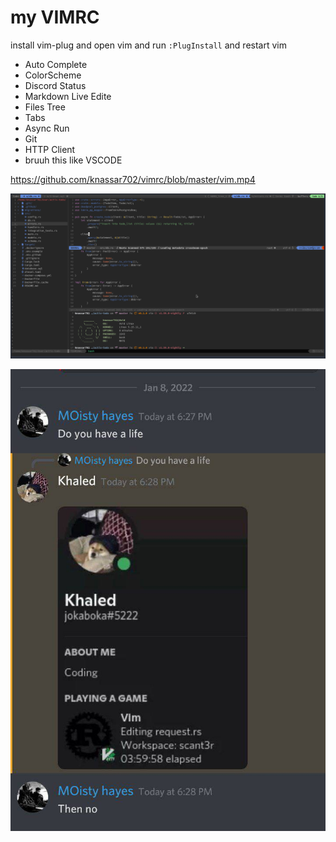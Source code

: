 # my VIMRC

install vim-plug and open vim and run `:PlugInstall` and restart vim

* Auto Complete
* ColorScheme
* Discord Status
* Markdown Live Edite
* Files Tree
* Tabs
* Async Run
* Git
* HTTP Client
* bruuh this like VSCODE




https://github.com/knassar702/vimrc/blob/master/vim.mp4

![screen](screen.png)

![discord](discord.png)

